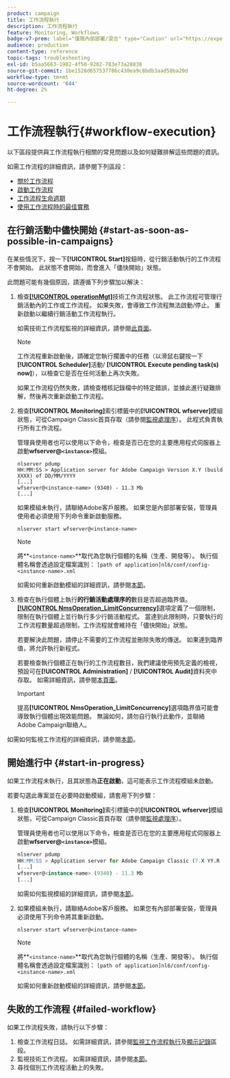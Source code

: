 ```yaml
---
product: campaign
title: 工作流程執行
description: 工作流程執行
feature: Monitoring, Workflows
badge-v7-prem: label="僅限內部部署/混合" type="Caution" url="https://experienceleague.adobe.com/docs/campaign-classic/using/installing-campaign-classic/architecture-and-hosting-models/hosting-models-lp/hosting-models.html?lang=zh-Hant" tooltip="僅適用於內部部署和混合部署"
audience: production
content-type: reference
topic-tags: troubleshooting
exl-id: b5aa5663-1902-4f50-9202-783e73a28838
source-git-commit: 1be1528d657537786c430ea9c8bdb3aad58ba20d
workflow-type: tm+mt
source-wordcount: '644'
ht-degree: 2%

---
```


# 工作流程執行{#workflow-execution}



以下區段提供與工作流程執行相關的常見問題以及如何疑難排解這些問題的資訊。

如需工作流程的詳細資訊，請參閱下列區段：

* [關於工作流程](../../workflow/using/about-workflows.md)
* [啟動工作流程](../../workflow/using/starting-a-workflow.md)
* [工作流程生命週期](../../workflow/using/workflow-life-cycle.md)
* [使用工作流程時的最佳實務](../../workflow/using/workflow-best-practices.md)

## 在行銷活動中儘快開始 {#start-as-soon-as-possible-in-campaigns}

在某些情況下，按一下&#x200B;**[!UICONTROL Start]**&#x200B;按鈕時，從行銷活動執行的工作流程不會開始。 此狀態不會開始，而會進入「儘快開始」狀態。

此問題可能有幾個原因，請遵循下列步驟加以解決：

1. 檢查[**[!UICONTROL operationMgt]**](../../workflow/using/about-technical-workflows.md)技術工作流程狀態。 此工作流程可管理行銷活動內的工作或工作流程。 如果失敗，會導致工作流程無法啟動/停止。 重新啟動以繼續行銷活動工作流程執行。

   如需技術工作流程監視的詳細資訊，請參閱[此頁面](../../workflow/using/monitoring-technical-workflows.md)。

   >[!NOTE]
   >
   >工作流程重新啟動後，請確定您執行擱置中的任務（以滑鼠右鍵按一下&#x200B;**[!UICONTROL Scheduler]**&#x200B;活動/ **[!UICONTROL Execute pending task(s) now]**），以檢查它是否在任何活動上再次失敗。

   如果工作流程仍然失敗，請檢查稽核記錄檔中的特定錯誤，並據此進行疑難排解，然後再次重新啟動工作流程。

1. 檢查&#x200B;**[!UICONTROL Monitoring]**&#x200B;索引標籤中的&#x200B;**[!UICONTROL wfserver]**&#x200B;模組狀態，可從Campaign Classic首頁存取（請參閱[監視處理序](../../production/using/monitoring-processes.md)）。 此程式負責執行所有工作流程。

   管理員使用者也可以使用以下命令，檢查是否已在您的主要應用程式伺服器上啟動&#x200B;**wfserver@`<instance>`**&#x200B;模組。

   ```
   nlserver pdump
   HH:MM:SS > Application server for Adobe Campaign Version X.Y (build XXXX) of DD/MM/YYYY
   [...]
   wfserver@<instance-name> (9340) - 11.3 Mb
   [...]
   ```

   如果模組未執行，請聯絡Adobe客戶服務。 如果您是內部部署安裝，管理員使用者必須使用下列命令重新啟動服務。

   ```
   nlserver start wfserver@<instance-name>
   ```

   >[!NOTE]
   >
   >將&#x200B;**`<instance-name>`**取代為您執行個體的名稱（生產、開發等）。 執行個體名稱會透過設定檔案識別：
   >`[path of application]nl6/conf/config-<instance-name>.xml`

   如需如何重新啟動模組的詳細資訊，請參閱[本節](../../production/using/usual-commands.md#module-launch-commands)。

1. 檢查在執行個體上執行&#x200B;**的行銷活動處理序的**&#x200B;數目是否超過臨界值。 [**[!UICONTROL NmsOperation_LimitConcurrency]**](../../installation/using/configuring-campaign-options.md#campaign-e-workflow-management)選項定義了一個限制，限制在執行個體上並行執行多少行銷活動程式。 當達到此限制時，只要執行的工作流程數量超過限制，工作流程就會維持在「儘快開始」狀態。

   若要解決此問題，請停止不需要的工作流程並刪除失敗的傳送。 如果達到臨界值，將允許執行新程式。

   若要檢查執行個體正在執行的工作流程數目，我們建議使用預先定義的檢視，預設可在&#x200B;**[!UICONTROL Administration]** / **[!UICONTROL Audit]**&#x200B;資料夾中存取。 如需詳細資訊，請參閱[本頁面](../../workflow/using/monitoring-workflow-execution.md#filtering-workflows-status)。

   >[!IMPORTANT]
   >
   >提高&#x200B;**[!UICONTROL NmsOperation_LimitConcurrency]**&#x200B;選項臨界值可能會導致執行個體出現效能問題。 無論如何，請勿自行執行此動作，並聯絡Adobe Campaign聯絡人。

如需如何監視工作流程的詳細資訊，請參閱[本節](../../workflow/using/monitoring-workflow-execution.md)。

## 開始進行中 {#start-in-progress}

如果工作流程未執行，且其狀態為&#x200B;**正在啟動**，這可能表示工作流程模組未啟動。

若要勾選此專案並在必要時啟動模組，請套用下列步驟：

1. 檢查&#x200B;**[!UICONTROL Monitoring]**&#x200B;索引標籤中的&#x200B;**[!UICONTROL wfserver]**&#x200B;模組狀態，可從Campaign Classic首頁存取（請參閱[監視處理序](../../production/using/monitoring-processes.md)）。

   管理員使用者也可以使用以下命令，檢查是否已在您的主要應用程式伺服器上啟動&#x200B;**wfserver@`<instance>`**&#x200B;模組。

   ```sql
   nlserver pdump
   HH:MM:SS > Application server for Adobe Campaign Classic (7.X YY.R build XXX@SHA1) of DD/MM/YYYY
   [...]
   wfserver@<instance-name> (9340) - 11.3 Mb
   [...]
   ```

   如需如何監視模組的詳細資訊，請參閱[本節](../../production/using/usual-commands.md#monitoring-commands-)。

1. 如果模組未執行，請聯絡Adobe客戶服務。 如果您有內部部署安裝，管理員必須使用下列命令將其重新啟動。

   ```
   nlserver start wfserver@<instance-name>
   ```

   >[!NOTE]
   >
   >將&#x200B;**`<instance-name>`**取代為您執行個體的名稱（生產、開發等）。 執行個體名稱會透過設定檔案識別：
   >`[path of application]nl6/conf/config-<instance-name>.xml`

   如需如何重新啟動模組的詳細資訊，請參閱[本節](../../production/using/usual-commands.md#module-launch-commands)。

## 失敗的工作流程 {#failed-workflow}

如果工作流程失敗，請執行以下步驟：

1. 檢查工作流程日誌。 如需詳細資訊，請參閱[監視工作流程執行](../../workflow/using/monitoring-workflow-execution.md)及[顯示記錄](../../workflow/using/monitoring-workflow-execution.md#displaying-logs)區段。
1. 監視技術工作流程。 如需詳細資訊，請參閱[本節](../../workflow/using/monitoring-technical-workflows.md)。
1. 尋找個別工作流程活動上的失敗。
